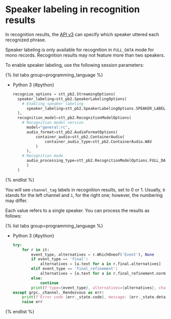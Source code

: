 # Speaker labeling in recognition results

In recognition results, the [API v3](../stt-v3/api-ref/grpc/Recognizer/index.md) can specify which speaker uttered each recognized phrase.

Speaker labeling is only available for recognition in `FULL_DATA` mode for mono records. Recognition results may not feature more than two speakers.

To enable speaker labeling, use the following session parameters:

{% list tabs group=programming_language %}

- Python 3 {#python}

  ```python
  recognize_options = stt_pb2.StreamingOptions(
    speaker_labeling=stt_pb2.SpeakerLabelingOptions(
      # Enabling speaker labeling
        speaker_labeling=stt_pb2.SpeakerLabelingOptions.SPEAKER_LABELING_ENABLED
    ),
    recognition_model=stt_pb2.RecognitionModelOptions(
      # Recognition model version
        model="general:rc",
        audio_format=stt_pb2.AudioFormatOptions(
            container_audio=stt_pb2.ContainerAudio(
                container_audio_type=stt_pb2.ContainerAudio.WAV
            )
        ),
      # Recognition mode
        audio_processing_type=stt_pb2.RecognitionModelOptions.FULL_DATA
        )
    )
  ```

{% endlist %}

You will see `channel_tag` labels in recognition results, set to 0 or 1. Usually, `0` stands for the left channel and `1`, for the right one; however, the numbering may differ.

Each value refers to a single speaker. You can process the results as follows:

{% list tabs group=programming_language %}

- Python 3 {#python}

  ```python
  try:
      for r in it:
          event_type, alternatives = r.WhichOneof('Event'), None
          if event_type == 'final':
              alternatives = [a.text for a in r.final.alternatives]
          elif event_type == 'final_refinement':
              alternatives = [a.text for a in r.final_refinement.normalized_text.alternatives]
          else:
              continue
          print(f'type={event_type}, alternatives={alternatives}, channel_tag = {r.channel_tag}')
  except grpc._channel._Rendezvous as err:
      print(f'Error code {err._state.code}, message: {err._state.details}')
      raise err
  ```

{% endlist %}
